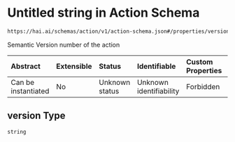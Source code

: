 # Untitled string in Action Schema

```txt
https://hai.ai/schemas/action/v1/action-schema.json#/properties/version
```

Semantic Version number of the action

| Abstract            | Extensible | Status         | Identifiable            | Custom Properties | Additional Properties | Access Restrictions | Defined In                                                                                |
| :------------------ | :--------- | :------------- | :---------------------- | :---------------- | :-------------------- | :------------------ | :---------------------------------------------------------------------------------------- |
| Can be instantiated | No         | Unknown status | Unknown identifiability | Forbidden         | Allowed               | none                | [action.schema.json\*](../../schemas/action/v1/action.schema.json "open original schema") |

## version Type

`string`
